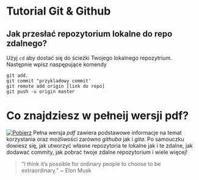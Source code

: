 # Tutorial Git & Github
## Jak przesłać repozytorium lokalne do repo zdalnego?
Użyj `cd` aby dostać się do ścieżki Twojego lokalnego repozytrium.
Następnie wpisz naspępujące komendy
```
git add.
git commit "przykladowy commit'
git remote add origin [link do repo]
git push -u origin master
```
# Co znajdziesz w pełneij wersji pdf?
[![Pobierz](https://img.shields.io/badge/Pobierz-Repozytorium-blue)](https://github.com/Alxay7/Tutorial_Github-Git/blob/master/tutorial.pdf)
Pełna wersja *pdf* zawiera podstawowe informacje na temat korzystania oraz możliwości 
zarówno *githuba* jak i *gita*. Po samouczku dowiesz się, jak utworzyć własne repozytoria te lokalne
jak i te zdalne, jak dodawać commity, jak pobrać twoje zdalne repozytorium i wiele więcej!

> "I think it’s possible for ordinary people to choose to be extraordinary." ~ Elon Musk




